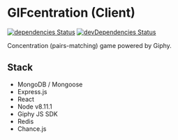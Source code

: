 # GIFcentration (Client)

[![dependencies Status](https://david-dm.org/mstop4/gifcentration-client/status.svg)](https://david-dm.org/mstop4/gifcentration-client)
[![devDependencies Status](https://david-dm.org/mstop4/gifcentration-client/dev-status.svg)](https://david-dm.org/mstop4/gifcentration-client?type=dev)

Concentration (pairs-matching) game powered by Giphy.

## Stack

* MongoDB / Mongoose
* Express.js
* React
* Node v8.11.1
* Giphy JS SDK
* Redis
* Chance.js
